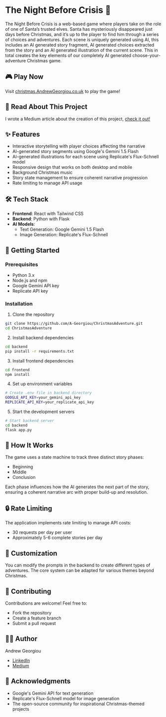 # The Night Before Crisis 🎅

The Night Before Crisis is a web-based game where players take on the role of one of Santa’s trusted elves. Santa has mysteriously disappeared just days before Christmas, and it’s up to the player to find him through a series of choices and adventures. Each scene is uniquely generated using AI, this includes an AI generated story fragment, AI generated choices extracted from the story and an AI generated illustration of the current scene. This in total creates the key elements of our completely AI generated choose-your-adventure Christmas game.

## 🎮 Play Now

Visit [christmas.AndrewGeorgiou.co.uk](https://christmas.AndrewGeorgiou.co.uk) to play the game!

## 📖 Read About This Project

I wrote a Medium article about the creation of this project, [check it out!](https://medium.com/@andrewgeorgiou98/making-the-night-before-crisis-the-ai-generated-christmas-adventure-game-45e50439249a)

## ✨ Features

- Interactive storytelling with player choices affecting the narrative
- AI-generated story segments using Google's Gemini 1.5 Flash
- AI-generated illustrations for each scene using Replicate's Flux-Schnell model
- Responsive design that works on both desktop and mobile
- Background Christmas music
- Story state management to ensure coherent narrative progression
- Rate limiting to manage API usage

## 🛠️ Tech Stack

- **Frontend**: React with Tailwind CSS
- **Backend**: Python with Flask
- **AI Models**:
  - Text Generation: Google Gemini 1.5 Flash
  - Image Generation: Replicate's Flux-Schnell

## 🚀 Getting Started

### Prerequisites

- Python 3.x
- Node.js and npm
- Google Gemini API key
- Replicate API key

### Installation

1. Clone the repository
```bash
git clone https://github.com/A-Georgiou/ChristmasAdventure.git
cd ChristmasAdventure
```

2. Install backend dependencies
```bash
cd backend
pip install -r requirements.txt
```

3. Install frontend dependencies
```bash
cd frontend
npm install
```

4. Set up environment variables
```bash
# Create .env file in backend directory
GOOGLE_API_KEY=your_gemini_api_key
REPLICATE_API_KEY=your_replicate_api_key
```

5. Start the development servers
```bash
# Start backend server
cd backend
flask app.py
```

## 📖 How It Works

The game uses a state machine to track three distinct story phases:
- Beginning
- Middle
- Conclusion

Each phase influences how the AI generates the next part of the story, ensuring a coherent narrative arc with proper build-up and resolution.

## 🔒 Rate Limiting

The application implements rate limiting to manage API costs:
- 30 requests per day per user
- Approximately 5-6 complete stories per day

## 🎨 Customization

You can modify the prompts in the backend to create different types of adventures. The core system can be adapted for various themes beyond Christmas.

## 🤝 Contributing

Contributions are welcome! Feel free to:
- Fork the repository
- Create a feature branch
- Submit a pull request

## 👨‍💻 Author

Andrew Georgiou
- [LinkedIn](https://linkedin.com/in/andrew-georgiou)
- [Medium](https://medium.com/@andrewgeorgiou98)

## 🌟 Acknowledgments

- Google's Gemini API for text generation
- Replicate's Flux-Schnell model for image generation
- The open-source community for inspirational Christmas-themed projects
